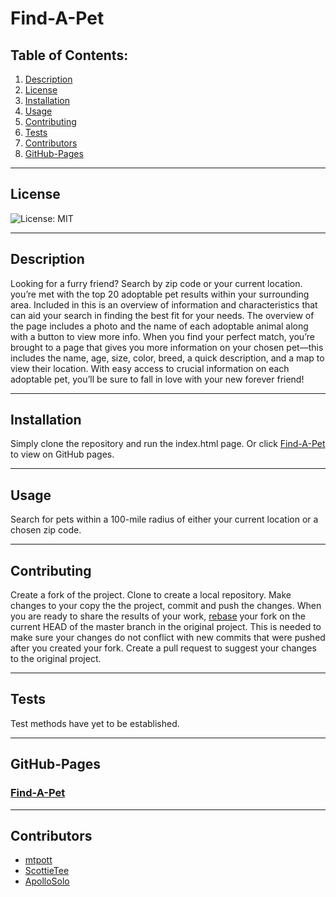 # Find-A-Pet
## Table of Contents:
  1. [Description](#description) 
  2. [License](#license)
  3. [Installation](#installation)
  4. [Usage](#isage)  
  5. [Contributing](#contributing)
  6. [Tests](#tests)
  7. [Contributors](#contributors)
  8. [GitHub-Pages](#github-pages)
  ***
  ## License
![License: MIT](https://img.shields.io/badge/License-MIT-yellow.svg)
***
## Description
Looking for a furry friend? Search by zip code or your current location. you’re met with the top 20 adoptable pet results within your surrounding area. Included in this is an overview of information and characteristics that can aid your search in finding the best fit for your needs. The overview of the page includes a photo and the name of each adoptable animal along with a button to view more info. When you find your perfect match, you’re brought to a page that gives you more information on your chosen pet—this includes the name, age, size, color, breed, a quick description, and a map to view their location. With easy access to crucial information on each adoptable pet, you’ll be sure to fall in love with your new forever friend!
*** 
## Installation
Simply clone the repository and run the index.html page. Or click [Find-A-Pet](https://scottietee.github.io/Find-A-Pet/index.html) to view on GitHub pages.
***
## Usage
Search for pets within a 100-mile radius of either your current location or a chosen zip code.
***     
## Contributing
Create a fork of the project. Clone to create a local repository. Make changes to your copy the the project, commit and push the changes. When you are ready to share the results of your work, [rebase](https://www.jetbrains.com/help/ruby/contribute-to-projects.html?source=google&medium=cpc&campaign=10116875233&gclid=CjwKCAjwoduRBhA4EiwACL5RPwRCscIRY-jH-olu0ltpGsBNk4a8XTZqANyML6Ff8yHeTCtiOt1hqRoCP5YQAvD_BwE#rebase-fork) your fork on the current HEAD of the master branch in the original project. This is needed to make sure your changes do not conflict with new commits that were pushed after you created your fork. Create a pull request to suggest your changes to the original project.
***
## Tests
Test methods have yet to be established. 
***
## GitHub-Pages
### [Find-A-Pet](https://scottietee.github.io/Find-A-Pet/index.html)
*** 
## Contributors
* [mtpott](https://github.com/mtpott) 
* [ScottieTee](https://github.com/ScottieTee) 
* [ApolloSolo](https://github.com/ApolloSolo)